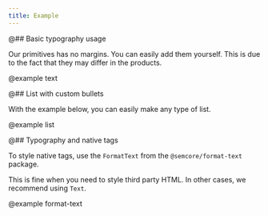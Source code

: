 ```yaml
---
title: Example
---
```


@## Basic typography usage

Our primitives has no margins. You can easily add them yourself. This is due to the fact that they may differ in the products.

@example text

@## List with custom bullets

With the example below, you can easily make any type of list.

@example list

@## Typography and native tags

To style native tags, use the `FormatText` from the `@semcore/format-text` package.

This is fine when you need to style third party HTML. In other cases, we recommend using `Text`.

@example format-text
